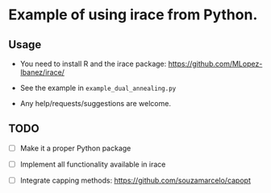 # Example of using irace from Python. #

## Usage

 * You need to install R and the irace package: https://github.com/MLopez-Ibanez/irace/
 
 * See the example in `example_dual_annealing.py`
 
 * Any help/requests/suggestions are welcome.
 
## TODO

 - [ ] Make it a proper Python package
 - [ ] Implement all functionality available in irace
 - [ ]  Integrate capping methods: https://github.com/souzamarcelo/capopt



